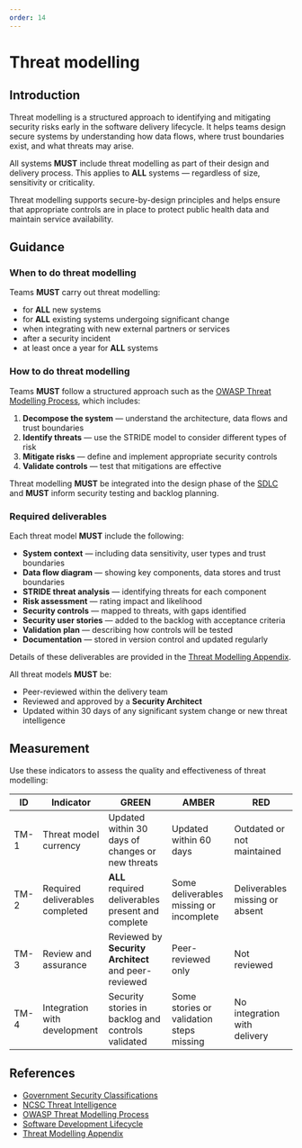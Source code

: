 ```yaml
---
order: 14
---
```


# Threat modelling

## Introduction

Threat modelling is a structured approach to identifying and mitigating security risks early in the software delivery lifecycle. It helps teams design secure systems by understanding how data flows, where trust boundaries exist, and what threats may arise.

All systems **MUST** include threat modelling as part of their design and delivery process. This applies to **ALL** systems — regardless of size, sensitivity or criticality.

Threat modelling supports secure-by-design principles and helps ensure that appropriate controls are in place to protect public health data and maintain service availability.

## Guidance

### When to do threat modelling

Teams **MUST** carry out threat modelling:

- for **ALL** new systems
- for **ALL** existing systems undergoing significant change
- when integrating with new external partners or services
- after a security incident
- at least once a year for **ALL** systems

### How to do threat modelling

Teams **MUST** follow a structured approach such as the [OWASP Threat Modelling Process][1], which includes:

1. **Decompose the system** — understand the architecture, data flows and trust boundaries
1. **Identify threats** — use the STRIDE model to consider different types of risk
1. **Mitigate risks** — define and implement appropriate security controls
1. **Validate controls** — test that mitigations are effective

Threat modelling **MUST** be integrated into the design phase of the [SDLC][2] and **MUST** inform security testing and backlog planning.

### Required deliverables

Each threat model **MUST** include the following:

- **System context** — including data sensitivity, user types and trust boundaries
- **Data flow diagram** — showing key components, data stores and trust boundaries
- **STRIDE threat analysis** — identifying threats for each component
- **Risk assessment** — rating impact and likelihood
- **Security controls** — mapped to threats, with gaps identified
- **Security user stories** — added to the backlog with acceptance criteria
- **Validation plan** — describing how controls will be tested
- **Documentation** — stored in version control and updated regularly

Details of these deliverables are provided in the [Threat Modelling Appendix][3].

All threat models **MUST** be:

- Peer-reviewed within the delivery team
- Reviewed and approved by a **Security Architect**
- Updated within 30 days of any significant system change or new threat intelligence

## Measurement

Use these indicators to assess the quality and effectiveness of threat modelling:

| ID | Indicator | GREEN | AMBER | RED |
| - | - | - | - | - |
| TM-1 | Threat model currency | Updated within 30 days of changes or new threats | Updated within 60 days | Outdated or not maintained |
| TM-2 | Required deliverables completed | **ALL** required deliverables present and complete | Some deliverables missing or incomplete | Deliverables missing or absent |
| TM-3 | Review and assurance | Reviewed by **Security Architect** and peer-reviewed | Peer-reviewed only | Not reviewed |
| TM-4 | Integration with development | Security stories in backlog and controls validated | Some stories or validation steps missing | No integration with delivery |

## References

- [Government Security Classifications][4]
- [NCSC Threat Intelligence][5]
- [OWASP Threat Modelling Process][1]
- [Software Development Lifecycle][2]
- [Threat Modelling Appendix][3]

[1]: https://owasp.org/www-community/Threat_Modeling_Process
[2]: sdlc.md
[3]: appendix/threat-modelling-deliverables.md
[4]: https://www.gov.uk/government/publications/government-security-classifications
[5]: https://www.ncsc.gov.uk/collection/building-a-security-operations-centre/threat-intelligence
